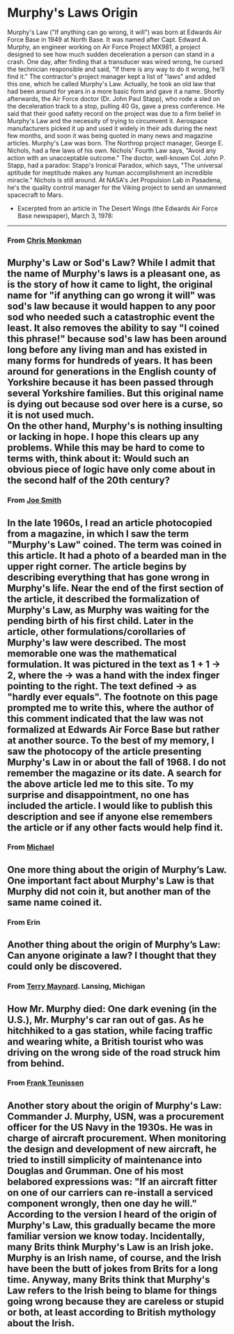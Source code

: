 # Murphy's Laws Origin

Murphy's Law ("If anything can go wrong, it will") was born at Edwards Air Force Base in 1949 at North Base. It was named after Capt. Edward A. Murphy, an engineer working on Air Force Project MX981, a project designed to see how much sudden deceleration a person can stand in a crash. One day, after finding that a transducer was wired wrong, he cursed the technician responsible and said, "If there is any way to do it wrong, he'll find it." The contractor's project manager kept a list of "laws" and added this one, which he called Murphy's Law. Actually, he took an old law that had been around for years in a more basic form and gave it a name. Shortly afterwards, the Air Force doctor (Dr. John Paul Stapp), who rode a sled on the deceleration track to a stop, pulling 40 Gs, gave a press conference. He said that their good safety record on the project was due to a firm belief in Murphy's Law and the necessity of trying to circumvent it. Aerospace manufacturers picked it up and used it widely in their ads during the next few months, and soon it was being quoted in many news and magazine articles. Murphy's Law was born. The Northrop project manager, George E. Nichols, had a few laws of his own. Nichols' Fourth Law says, "Avoid any action with an unacceptable outcome." The doctor, well-known Col. John P. Stapp, had a paradox: Stapp's Ironical Paradox, which says, "The universal aptitude for ineptitude makes any human accomplishment an incredible miracle." Nichols is still around. At NASA's Jet Propulsion Lab in Pasadena, he's the quality control manager for the Viking project to send an unmanned spacecraft to Mars.

- Excerpted from an article in The Desert Wings (the Edwards Air Force Base newspaper), March 3, 1978:
---

### From [Chris Monkman](mailto:chris@ahjayahsee.fsnet.co.uk)

Murphy's Law or Sod's Law? While I admit that the name of Murphy's laws is a pleasant one, as is the story of how it came to light, the original name for "if anything can go wrong it will" was sod's law because it would happen to any poor sod who needed such a catastrophic event the least. It also removes the ability to say "I coined this phrase\!" because sod's law has been around long before any living man and has existed in many forms for hundreds of years. It has been around for generations in the English county of Yorkshire because it has been passed through several Yorkshire families. But this original name is dying out because sod over here is a curse, so it is not used much.  
On the other hand, Murphy's is nothing insulting or lacking in hope. I hope this clears up any problems. While this may be hard to come to terms with, think about it: Would such an obvious piece of logic have only come about in the second half of the 20th century?
---

### From [Joe Smith](mailto:musart.smitty@ctwisp.net)

In the late 1960s, I read an article photocopied from a magazine, in which I saw the term "Murphy's Law" coined. The term was coined in this article. It had a photo of a bearded man in the upper right corner. The article begins by describing everything that has gone wrong in Murphy's life. Near the end of the first section of the article, it described the formalization of Murphy's Law, as Murphy was waiting for the pending birth of his first child. Later in the article, other formulations/corollaries of Murphy's law were described. The most memorable one was the mathematical formulation. It was pictured in the text as 1 \+ 1 \-\> 2, where the \-\> was a hand with the index finger pointing to the right. The text defined \-\> as "hardly ever equals". The footnote on this page prompted me to write this, where the author of this comment indicated that the law was not formalized at Edwards Air Force Base but rather at another source. To the best of my memory, I saw the photocopy of the article presenting Murphy's Law in or about the fall of 1968\. I do not remember the magazine or its date. A search for the above article led me to this site. To my surprise and disappointment, no one has included the article. I would like to publish this description and see if anyone else remembers the article or if any other facts would help find it.
---

### From [Michael](mailto:MSasser@SARCOM.COM)

One more thing about the origin of Murphy’s Law. One important fact about Murphy's Law is that Murphy did not coin it, but another man of the same name coined it.
---

### From Erin

Another thing about the origin of Murphy’s Law: Can anyone originate a law? I thought that they could only be discovered.
---

### From [Terry Maynard](mailto:mrnatch@acd.net). Lansing, Michigan

How Mr. Murphy died: One dark evening (in the U.S.), Mr. Murphy's car ran out of gas. As he hitchhiked to a gas station, while facing traffic and wearing white, a British tourist who was driving on the wrong side of the road struck him from behind.
---

### From [Frank Teunissen](mailto:Frank.Teunissen@asml.com)
Another story about the origin of Murphy's Law: Commander J. Murphy, USN, was a procurement officer for the US Navy in the 1930s. He was in charge of aircraft procurement. When monitoring the design and development of new aircraft, he tried to instill simplicity of maintenance into Douglas and Grumman. One of his most belabored expressions was: "If an aircraft fitter on one of our carriers can re-install a serviced component wrongly, then one day he will." According to the version I heard of the origin of Murphy's Law, this gradually became the more familiar version we know today. Incidentally, many Brits think Murphy's Law is an Irish joke. Murphy is an Irish name, of course, and the Irish have been the butt of jokes from Brits for a long time. Anyway, many Brits think that Murphy's Law refers to the Irish being to blame for things going wrong because they are careless or stupid or both, at least according to British mythology about the Irish.
---
